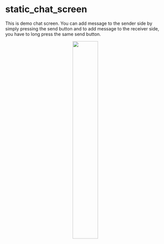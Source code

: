 # static_chat_screen

This is demo chat screen. You can add message to the sender side by simply pressing the send button and to add message to the receiver side, you have to long press the same send button.

<p align="center">
  <img 
    width=40%
    height=40%
    src="https://user-images.githubusercontent.com/101565812/169024696-e781c6fd-2467-42ac-9d0f-1fc7b3aa3f2c.jpg" >
</p>
